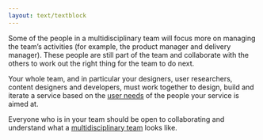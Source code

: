 ```yaml
---
layout: text/textblock
---
```

Some of the people in a multidisciplinary team will focus more on managing the team’s activities (for example, the product manager and delivery manager). These people are still part of the team and collaborate with the others to work out the right thing for the team to do next.

Your whole team, and in particular your designers, user researchers, content designers and developers, must work together to design, build and iterate a service based on the [user needs](../../user-research/identifying-users-needs/) of the people your service is aimed at.

Everyone who is in your team should be open to collaborating and understand what a [multidisciplinary team](../multidisciplinary-team) looks like.
